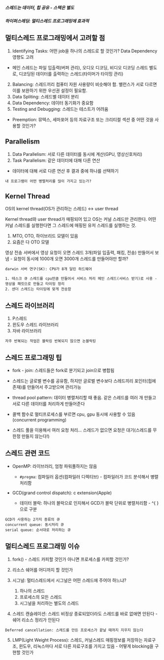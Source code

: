 ##### 스레드는 데이터, 힙 공유 - 스택은 별도

##### 하이퍼스레딩: 멀티스레드 프로그래밍에 효과적

## 멀티스레드 프로그래밍에서 고려할 점

1. Identifying Tasks: 어떤 job을 하나의 스레드로 할 것인가? Data Dependency 영향도 고려
* 메인 스레드는 파일 입출력(버퍼 관리), 오디오 디코딩, 비디오 디코딩 스레드 별도로, 디코딩된 데이터를 출력하는 스레드(타이머가 타이밍 관리)
2. Balancing: 스레드끼리 컴퓨터 자원 사용량이 비슷해야 함. 밸런스가 서로 다르면 이를 보완하기 위한 우선권 설정이 필요함.
3. Data Spliting: 스레드별 데이터 분리
4. Data Dependency: 데이터 동기화가 중요함
5. Testing and Debugging: 스레드는 테스트가 어려움

* Preemption: 뮤텍스, 세마포어 등의 자료구조 또는 크리티컬 섹션 중 어떤 것을 사용할 것인가?

## Parallelism

1. Data Parallelism: 서로 다른 데이터를 동시에 계산(GPU, 영상신호처리)
2. Task Parallelism: 같은 데이터에 대해 다른 연산
* 데이터에 대해 서로 다른 연산 후 결과 중에 하나를 선택하기

`내 프로그램이 어떤 병렬처리를 많이 가지고 있는가?`

## Kernel Thread

OS의 kernel thread(OS가 관리하는 스레드) <-> user thread

Kernel thread와 user thread가 매핑되어 있고 OS는 커널 스레드만 관리한다. 어떤 커널 스레드를 실행한다면 그 스레드에 매핑된 유저 스레드를 실행하는 것.

1. MTO, OTO, 하이브리드 모델이 있음
2. 요즘은 다 OTO 모델

영상 전송 서버에서 영상 요청이 오면 스레드 3개(파일 입출력, 패킹, 전송) 만들어서 보냄 - 요청이 동시에 1000개 오면 3000개 스레드를 만들어야만 할까?

```
darwin 서버 연구(SK): CPU가 8개 달린 하드웨어

1. 테스크 큐 스레드를 cpu만큼 만들어서 서비스 처리 메인 스레드(서비스 받기)로 사용 - 영상을 패킷으로 만들고 타이밍 정리
2. 샌더 스레드는 타이밍에 맞게 전송함
```

## 스레드 라이브러리

1. P스레드
2. 윈도우 스레드 라이브러리
3. 자바 라이브러리

`자주 반복되는 작업은 블락킹 반복되지 않으면 논블락킹`

## 스레드 프로그래밍 팁

* fork - join: 스레드들은 fork로 분기되고 join으로 병합됨

* 스레드는 글로벌 변수를 공유함, 하지만 글로벌 변수보다 스레드끼리 포인터(힙에 존재)를 만들어서 주고받으며 관리가능

* thread pool pattern: 데이터 병렬처리할 때 좋음. 같은 스레드를 여러 개 만들고 서로 다른 데이터를 처리하게 만들어준다

* 콜백 함수로 멀티프로세스를 부르면 cpu, gpu 동시에 사용할 수 있음 (concurrent programming)

* 스레드 풀을 이용해서 여러 요청 처리... 스레드가 없으면 요청은 대기(스레드를 무한정 만들지 않는다!)

## 스레드 관련 코드

* OpenMP: 라이브러리, 엄청 파워풀하지는 않음
    * `#pregma`: 컴파일러 옵션(컴파일러 디렉티브) - 컴파일러가 코드 분석해서 병렬처리함

* GCD(grand control dispatch): c extension(Apple)
    * 데이터 블락: 하나의 블락으로 인지해서 GCD가 블락 단위로 병렬처리함 - ^{ } 으로 구분

```
GCD가 사용하는 2가지 종류의 큐
concurrent queue: 동시처리 큐
serial queue: 순서대로 처리하는 큐
```

## 멀티스레드 프로그래밍 이슈

1. fork() - 스레드 카피할 것인가 아니면 프로세스를 카피할 것인가?

2. 리소스 쉐어를 어디까지 할 것인가

3. 시그널: 멀티스레드에서 시그널은 어떤 스레드에 주어야 하느냐?
    1. 하나의 스레드
    2. 프로세스의 모든 스레드
    3. 시그널을 처리하는 별도의 스레드

4. 스레드 캔슬레이션: 스레드 비정상 종료되었더라도 스레드를 바로 없애면 안된다 - 쉐어 리소스 정리가 안된다

`Deferred cancellation: 스레드를 만든 프로세스가 끝날 때까지 지우지 않는다`

5. LMP(Light Weight Process): 스레드, 커널스레드 매핑정보를 저장하는 자료구조, 윈도우, 리눅스마다 서로 다른 자료구조를 가지고 있음 - 어떻게 blocking을 구현할 것인가